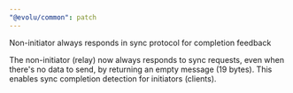 ```yaml
---
"@evolu/common": patch
---
```


Non-initiator always responds in sync protocol for completion feedback

The non-initiator (relay) now always responds to sync requests, even when there's no data to send, by returning an empty message (19 bytes). This enables sync completion detection for initiators (clients).
